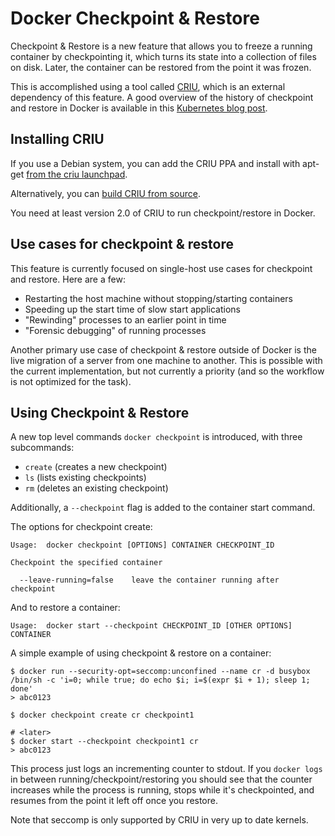 # Docker Checkpoint & Restore

Checkpoint & Restore is a new feature that allows you to freeze a running
container by checkpointing it, which turns its state into a collection of files
on disk. Later, the container can be restored from the point it was frozen.

This is accomplished using a tool called [CRIU](http://criu.org), which is an
external dependency of this feature. A good overview of the history of
checkpoint and restore in Docker is available in this
[Kubernetes blog post](http://blog.kubernetes.io/2015/07/how-did-quake-demo-from-dockercon-work.html).

## Installing CRIU

If you use a Debian system, you can add the CRIU PPA and install with apt-get
[from the criu launchpad](https://launchpad.net/~criu/+archive/ubuntu/ppa).

Alternatively, you can [build CRIU from source](http://criu.org/Installation).

You need at least version 2.0 of CRIU to run checkpoint/restore in Docker.

## Use cases for checkpoint & restore

This feature is currently focused on single-host use cases for checkpoint and
restore. Here are a few:

- Restarting the host machine without stopping/starting containers
- Speeding up the start time of slow start applications
- "Rewinding" processes to an earlier point in time
- "Forensic debugging" of running processes

Another primary use case of checkpoint & restore outside of Docker is the live
migration of a server from one machine to another. This is possible with the
current implementation, but not currently a priority (and so the workflow is
not optimized for the task).

## Using Checkpoint & Restore

A new top level commands `docker checkpoint` is introduced, with three subcommands:
- `create` (creates a new checkpoint)
- `ls` (lists existing checkpoints)
- `rm` (deletes an existing checkpoint)

Additionally, a `--checkpoint` flag is added to the container start command.

The options for checkpoint create:

    Usage:  docker checkpoint [OPTIONS] CONTAINER CHECKPOINT_ID

    Checkpoint the specified container

      --leave-running=false    leave the container running after checkpoint

And to restore a container:

    Usage:  docker start --checkpoint CHECKPOINT_ID [OTHER OPTIONS] CONTAINER


A simple example of using checkpoint & restore on a container:

    $ docker run --security-opt=seccomp:unconfined --name cr -d busybox /bin/sh -c 'i=0; while true; do echo $i; i=$(expr $i + 1); sleep 1; done'
    > abc0123

    $ docker checkpoint create cr checkpoint1

    # <later>
    $ docker start --checkpoint checkpoint1 cr
    > abc0123

This process just logs an incrementing counter to stdout. If you `docker logs`
in between running/checkpoint/restoring you should see that the counter
increases while the process is running, stops while it's checkpointed, and
resumes from the point it left off once you restore.

Note that seccomp is only supported by CRIU in very up to date kernels.


